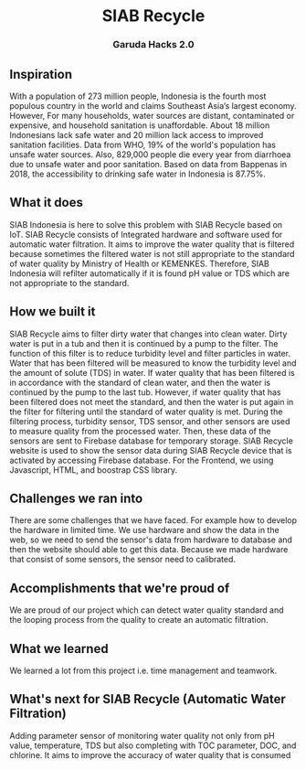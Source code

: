 <!-- Title -->
<span align = "center">

# SIAB Recycle

### Garuda Hacks 2.0
  
</span>
<!-- End of Title -->
  
## Inspiration
With a population of 273 million people, Indonesia is the fourth most populous country in the world and claims Southeast Asia’s largest economy. However, For many households, water sources are distant, contaminated or expensive, and household sanitation is unaffordable. About 18 million Indonesians lack safe water and 20 million lack access to improved sanitation facilities. Data from WHO, 19% of the world's population has unsafe water sources. Also, 829,000 people die every year from diarrhoea due to unsafe water and poor sanitation. Based on data from Bappenas in 2018, the accessibility to drinking safe water in Indonesia is 87.75%.

## What it does
SIAB Indonesia is here to solve this problem with SIAB Recycle based on IoT. SIAB Recycle consists of Integrated hardware and software used for automatic water filtration. It aims to improve the water quality that is filtered because sometimes the filtered water is not still appropriate to the standard of water quality by Ministry of Health or KEMENKES. Therefore, SIAB Indonesia will refilter automatically if it is found pH value or TDS which are not appropriate to the standard.

## How we built it
SIAB Recycle aims to filter dirty water that changes into clean water. Dirty water is put in a tub and then it is continued by a pump to the filter. The function of this filter is to reduce turbidity level and filter particles in water. Water that has been filtered will be measured to know the turbidity level and the amount of solute (TDS) in water. If water quality that has been filtered is in accordance with the standard of clean water, and then the water is continued by the pump to the last tub. However, if water quality that has been filtered does not meet the standard, and then the water is put again in the filter for filtering until the standard of water quality is met. During the filtering process, turbidity sensor, TDS sensor, and other sensors are used to measure quality from the processed water. Then, these data of the sensors are sent to Firebase database for temporary storage. SIAB Recycle website is used to show the sensor data during SIAB Recycle device that is activated by accessing Firebase database. For the Frontend, we using Javascript, HTML, and boostrap CSS library.

## Challenges we ran into
There are some challenges that we have faced. For example how to develop the hardware in limited time. We use hardware and show the data in the web, so we need to send the sensor's data from hardware to database and then the website should able to get this data. Because we made hardware that consist of some sensors, the sensor need to calibrated.

## Accomplishments that we're proud of
We are proud of our project which can detect water quality standard and the looping process from the quality to create an automatic filtration.

## What we learned
We learned a lot from this project i.e. time management and teamwork.

## What's next for SIAB Recycle (Automatic Water Filtration)
Adding parameter sensor of monitoring water quality not only from pH value, temperature, TDS but also completing with TOC parameter, DOC, and chlorine. It aims to improve the accuracy of water quality that is consumed
